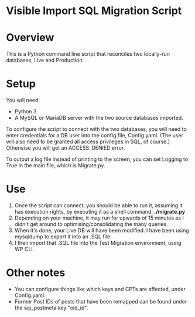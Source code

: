 # Visible Import SQL Migration Script

# Overview
This is a Python command line script that reconciles two locally-run databases, Live and Production.

# Setup

You will need:
* Python 3
* A MySQL or MariaDB server with the two source databases imported.

To configure the script to connect with the two databases, you will need to enter credentials for a DB user into the config file, Config.yaml. (The user will also need to be granted all access privileges in SQL, of course.) Otherwise you will get an ACCESS_DENIED error.

To output a log file instead of printing to the screen, you can set Logging to True in the main file, which is Migrate.py.


# Use

1. Once the script can connect, you should be able to run it, assuming it has execution rights, by executing it as a shell command: **./migrate.py**
2. Depending on your machine, it may run for upwards of 15 minutes as I didn't get around to optimising/consolidating the many queries.
3. When it's done, your Live DB will have been modified. I have been using mysqldump to export it into an .SQL file.
4. I then import that .SQL file into the Test Migration environment, using WP CLI.


# Other notes

* You can configure things like which keys and CPTs are affected, under Config.yaml.
* Former Post IDs of posts that have been remapped can be found under the wp_postmeta key "old_id".


